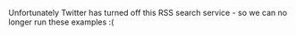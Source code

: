 Unfortunately Twitter has turned off this RSS search service - so we can no longer run these examples :(